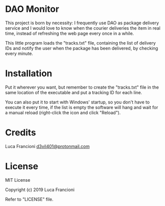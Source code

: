 # DAO Monitor

This project is born by necessity: I frequently use DAO as package delivery service and I would love to know when the 
courier deliveries the item in real time, instead of refreshing the web page every once in a while.

This little program loads the "tracks.txt" file, containing the list of delivery IDs and notify the user when the
package has been delivered, by checking every minute.

# Installation

Put it wherever you want, but remember to create the "tracks.txt" file in the same location of the executable and put a tracking ID for each line.

You can also put it to start with Windows' startup, so you don't have to execute it every time, if the list is empty the software will hang and wait for a manual reload (right-click the icon and click "Reload").

# Credits

Luca Francioni <d3vil401@protonmail.com>

# License

MIT License

Copyright (c) 2019 Luca Francioni

Refer to "LICENSE" file.
